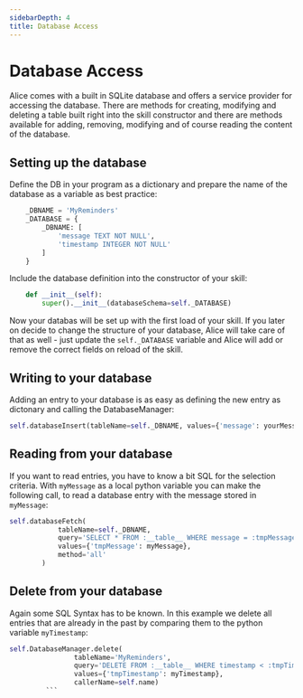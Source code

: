 ```yaml
---
sidebarDepth: 4
title: Database Access
---
```


# Database Access
Alice comes with a built in SQLite database and offers a service provider for accessing the database.
There are methods for creating, modifying and deleting a table built right into the skill constructor 
and there are methods available for adding, removing, modifying and of course reading the content of the database.

## Setting up the database

Define the DB in your program as a dictionary and prepare the name of the database as a variable as best practice:
```python
    _DBNAME = 'MyReminders'
    _DATABASE = {
        _DBNAME: [
            'message TEXT NOT NULL',
            'timestamp INTEGER NOT NULL'
        ]
    }
```

Include the database definition into the constructor of your skill:
```python
    def __init__(self):
        super().__init__(databaseSchema=self._DATABASE)
```
Now your databas will be set up with the first load of your skill.
If you later on decide to change the structure of your database, Alice will take care of that as well - just update the `self._DATABASE` variable and Alice will add or remove the correct fields on reload of the skill.

## Writing to your database
Adding an entry to your database is as easy as defining the new entry as dictonary and calling the DatabaseManager:
```python
self.databaseInsert(tableName=self._DBNAME, values={'message': yourMessage, 'timestamp': yourTimestamp})
```

## Reading from your database
If you want to read entries, you have to know a bit SQL for the selection criteria.
With `myMessage` as a local python variable you can make the following call, to read a database entry with the message stored in `myMessage`:
```python
self.databaseFetch(
            tableName=self._DBNAME,
            query='SELECT * FROM :__table__ WHERE message = :tmpMessage',
            values={'tmpMessage': myMessage},
            method='all'
        )
```

## Delete from your database
Again some SQL Syntax has to be known.
In this example we delete all entries that are already in the past by comparing them to the python variable `myTimestamp`:
```python
self.DatabaseManager.delete(
                tableName='MyReminders',
                query='DELETE FROM :__table__ WHERE timestamp < :tmpTimestamp',
                values={'tmpTimestamp': myTimestamp},
                callerName=self.name)
         ```
